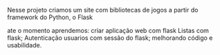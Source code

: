 Nesse projeto criamos um site com bibliotecas de jogos a partir do framework do Python, o Flask

ate o momento aprendemos:
criar aplicação web com flask
Listas com  flask;
Autenticação usuarios com sessão do flask;
melhorando código e usabilidade.

